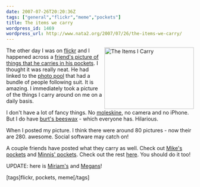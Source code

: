 ```yaml
---
date: 2007-07-26T20:20:36Z
tags: ["general","flickr","meme","pockets"]
title: The items we carry
wordpress_id: 1469
wordpress_url: http://www.nata2.org/2007/07/26/the-items-we-carry/
---
```


<a href="http://www.flickr.com/photos/natatwo/888324150/" title="Photo Sharing"><img src="http://farm2.static.flickr.com/1172/888324150_a1450e61d6_m.jpg" alt="The Items I Carry" align="right" height="166" width="240" /></a>The other day I was on <a href="http://flickr.com">flickr</a> and I happened across a <a href="http://www.flickr.com/photos/thepaperbrigade/887687018/in/pool-theitemswecarry/">friend's picture of things that he carries in his pockets</a>. I thought it was really neat. He had linked to the <a href="http://www.flickr.com/groups/theitemswecarry/pool/">photo pool</a> that had a bundle of people following suit. It is amazing. I immediately took a picture of the things I carry around on me on a daily basis.

I don't have a lot of fancy things. No <a href="http://en.wikipedia.org/wiki/Moleskine">moleskine</a>, no camera and no iPhone. But I do have <a href="http://en.wikipedia.org/wiki/Burt%27s_Bees">burt's beeswax</a> - which everyone has. Hilarious.

When I posted my picture. I think there were around 80 pictures - now their are 280. awesome. Social software may catch on!

A couple friends have posted what they carry as well. Check out <a href="http://flickr.com/photos/proxient/900680283/">Mike's pockets</a> and <a href="http://flickr.com/photos/kevinminnis/905254170/">Minnis' pockets</a>. Check out the rest <a href="http://www.flickr.com/groups/theitemswecarry/pool/">here</a>. You should do it too!

UPDATE: here is <a href="http://flickr.com/photos/17404820@N00/917090522/">Miriam's</a> and <a href="http://flickr.com/photos/meganwesterkamp/908199303/">Megans</a>!
<p class="wlWriterSmartContent" id="0767317B-992E-4b12-91E0-4F059A8CECA8:6119c51c-4ae4-4141-b0c8-ba73de20190d" contenteditable="false" style="margin: 0px; padding: 0px; display: inline">[tags]flickr, pockets, meme[/tags]</p>
